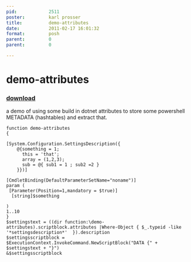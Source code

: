 ```yaml
---
pid:            2511
poster:         karl prosser
title:          demo-attributes
date:           2011-02-17 16:01:32
format:         posh
parent:         0
parent:         0

---
```


# demo-attributes

### [download](2511.ps1)

a demo of using some build in dotnet attributes to store some powershell METADATA (hashtables) and extract that.

```posh
function demo-attributes
{

[System.Configuration.SettingsDescription({
    @{something = 1;
      this = 'that';
      array = (1,2,3);
      sub = @{ sub1 = 1 ; sub2 =2 }
    }})]
    
[CmdletBinding(DefaultParameterSetName="noname")]
param (
 [Parameter(Position=1,mandatory = $true)]
  [string]$something 
 
)
1..10
}
$settingstext = ((dir function:\demo-attributes).scriptblock.attributes |Where-Object { $_.typeid -like '*settingsdescription*'  }).description
$settingsscriptblock = $ExecutionContext.InvokeCommand.NewScriptBlock("DATA {" + $settingstext + "}")
&$settingsscriptblock
```
